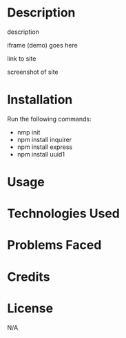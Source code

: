 # **Description**

description

iframe (demo) goes here

link to site 

screenshot of site

# **Installation**

Run the following commands: 

* nmp init
* npm install inquirer
* npm install express
* npm install uuid1

# **Usage**


# **Technologies Used**


# **Problems Faced**


# **Credits**


# **License**

N/A